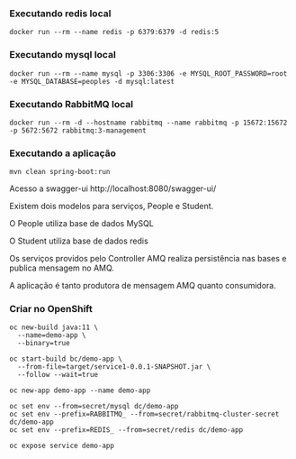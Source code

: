 ### Executando redis local
```
docker run --rm --name redis -p 6379:6379 -d redis:5
```

### Executando mysql local
```
docker run --rm --name mysql -p 3306:3306 -e MYSQL_ROOT_PASSWORD=root -e MYSQL_DATABASE=peoples -d mysql:latest
```

### Executando RabbitMQ local
```
docker run --rm -d --hostname rabbitmq --name rabbitmq -p 15672:15672 -p 5672:5672 rabbitmq:3-management
```
### Executando a aplicação
```
mvn clean spring-boot:run
```

Acesso a swagger-ui http://localhost:8080/swagger-ui/

Existem dois modelos para serviços, People e Student.

O People utiliza base de dados MySQL

O Student utiliza base de dados redis

Os serviços providos pelo Controller AMQ realiza persistência nas bases e publica mensagem no AMQ.

A aplicação é tanto produtora de mensagem AMQ quanto consumidora.

### Criar no OpenShift
```
oc new-build java:11 \
  --name=demo-app \
  --binary=true

oc start-build bc/demo-app \
  --from-file=target/service1-0.0.1-SNAPSHOT.jar \
  --follow --wait=true

oc new-app demo-app --name demo-app

oc set env --from=secret/mysql dc/demo-app
oc set env --prefix=RABBITMQ_ --from=secret/rabbitmq-cluster-secret dc/demo-app
oc set env --prefix=REDIS_ --from=secret/redis dc/demo-app

oc expose service demo-app
```
